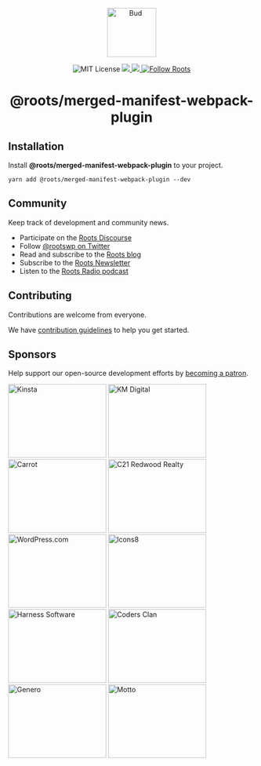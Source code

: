 <p align="center">
  <img alt="Bud" src="https://cdn.roots.io/app/uploads/logo-bud.svg" height="100" />
</p>

<p align="center">
  <img
    alt="MIT License"
    src="https://img.shields.io/github/license/roots/bud?color=%23525ddc&style=flat-square"
  />
  <a href="https://www.npmjs.com/package/@roots/bud">
    <img src="https://img.shields.io/npm/v/@roots/bud.svg?color=%23525ddc&style=flat-square" />
  </a>
  <a href="https://codeclimate.com/github/roots/bud-support/maintainability">
    <img src="https://img.shields.io/codeclimate/maintainability/roots/bud-support?color=%23525ddc&style=flat-square" />
  </a>
  <a href="https://twitter.com/rootswp">
    <img
      alt="Follow Roots"
      src="https://img.shields.io/twitter/follow/rootswp.svg?color=%23525ddc&style=flat-square"
    />
  </a>
</p>

<h1 align="center">
  <strong>@roots/merged-manifest-webpack-plugin</strong>
</h1>

>

## Installation

Install **@roots/merged-manifest-webpack-plugin** to your project.

```shell
yarn add @roots/merged-manifest-webpack-plugin --dev
```

## Community

Keep track of development and community news.

- Participate on the [Roots Discourse](https://discourse.roots.io)
- Follow [@rootswp on Twitter](https://twitter.com/rootswp)
- Read and subscribe to the [Roots blog](https://roots.io/blog/)
- Subscribe to the [Roots Newsletter](https://roots.io/subscribe/)
- Listen to the [Roots Radio podcast](https://roots.io/podcast/)

## Contributing

Contributions are welcome from everyone.

We have [contribution guidelines](https://github.com/roots/guidelines/blob/master/CONTRIBUTING.md) to help you get started.

## Sponsors

Help support our open-source development efforts by [becoming a patron](https://www.patreon.com/rootsdev).

<a href="https: //kinsta.com/?kaid=OFDHAJIXUDIV"><img src="https: //cdn.roots.io/app/uploads/kinsta.svg" alt="Kinsta" width="200" height="150"/></a>
<a href="https: //k-m.com/"><img src="https: //cdn.roots.io/app/uploads/km-digital.svg" alt="KM Digital" width="200" height="150"/></a>
<a href="https: //carrot.com/"><img src="https: //cdn.roots.io/app/uploads/carrot.svg" alt="Carrot" width="200" height="150"/></a>
<a href="https: //www.c21redwood.com/"><img src="https: //cdn.roots.io/app/uploads/c21redwood.svg" alt="C21 Redwood Realty" width="200" height="150"/></a>
<a href="https: //wordpress.com/"><img src="https: //cdn.roots.io/app/uploads/wordpress.svg" alt="WordPress.com" width="200" height="150"/></a>
<a href="https: //icons8.com/"><img src="https: //cdn.roots.io/app/uploads/icons8.svg" alt="Icons8" width="200" height="150"/></a>
<a href="https: //www.harnessup.com/"><img src="https: //cdn.roots.io/app/uploads/harness-software.svg" alt="Harness Software" width="200" height="150"/></a>
<a href="https: //www.codersclan.com/"><img src="https: //cdn.roots.io/app/uploads/coders-clan.svg" alt="Coders Clan" width="200" height="150"/></a>
<a href="https: //generodigital.com/"><img src="https: //cdn.roots.io/app/uploads/genero.svg" alt="Genero" width="200" height="150"/></a>
<a href="https: //motto.ca/roots"><img src="https: //cdn.roots.io/app/uploads/motto.svg" alt="Motto" width="200" height="150"/></a>
